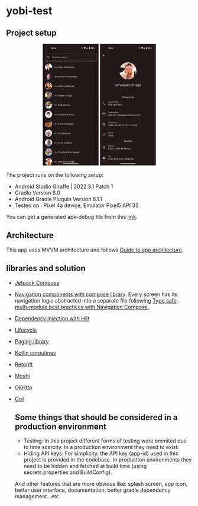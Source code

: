 # yobi-test


## Project setup

<div align="center">
    <img src="images/1.jpeg" width="30%"/>
    <img src="images/2.jpeg" width="30%"/>
</div>

The project runs on the following setup:

- Android Studio Giraffe | 2022.3.1 Patch 1
- Gradle Version 8.0
- Android Gradle Pluguin Version 8.1.1
- Tested on : Pixel 4a device, Emulator Pixel5 API 33

You can get a generated apk-debug file from this [link](https://drive.google.com/file/d/1AxzgSbtKNhl-OLDgGDQz0IDAGeAS1bIT/view?usp=sharing).

## Architecture
This app uses MVVM architecture and follows [Guide to app architecture](https://developer.android.com/topic/architecture).

## libraries and solution

- [Jetpack Compose](https://developer.android.com/jetpack/compose)
- [Navigation components with compose library](https://developer.android.com/jetpack/compose/navigation). Every screen has its navigation logic abstracted into a separate file following [Type safe, multi-module best practices with Navigation Compose
](https://www.youtube.com/watch?v=goFpG25uoc8&t=256s).
- [Dependency injection with Hilt](https://developer.android.com/training/dependency-injection/hilt-android)
- [Lifecycle](https://developer.android.com/jetpack/androidx/releases/lifecycle)
- [Paging library](https://developer.android.com/topic/libraries/architecture/paging/v3-overview)
- [Kotlin coroutines](https://developer.android.com/kotlin/coroutines)
- [Retorift](https://square.github.io/retrofit/)
- [Moshi](https://github.com/square/moshi)
- [OkHttp](https://square.github.io/okhttp/)
- [Coil](https://coil-kt.github.io/coil/)

  ## Some things that should be considered in a production environment
  - Testing: In this project different forms of testing were ommited due to time scarcity. In a production environment they need to exist.
  - Hiding API keys: For simplicity, the API key (app-id) used in this project is provided in the codebase. In production environments they need to be hidden and fetched at build time (using secrets.properties and BuildConfig).
  
   And other features that are more obvious like:  splash screen, app icon, better user interface, documentation, better gradle dependency management...etc
